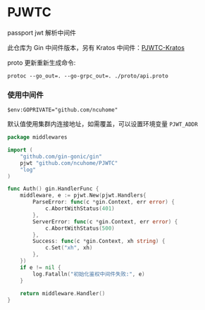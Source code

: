 # PJWTC

passport jwt 解析中间件

此仓库为 Gin 中间件版本，另有 Kratos 中间件：[PJWTC-Kratos](https://github.com/ncuhome/PJWTC-Kratos)

proto 更新重新生成命令:

```shell
protoc --go_out=. --go-grpc_out=. ./proto/api.proto
```

### 使用中间件

`$env:GOPRIVATE="github.com/ncuhome"`

默认值使用集群内连接地址，如需覆盖，可以设置环境变量 `PJWT_ADDR`

```go
package middlewares

import (
    "github.com/gin-gonic/gin"
    pjwt "github.com/ncuhome/PJWTC"
	"log"
)

func Auth() gin.HandlerFunc {
	middleware, e := pjwt.New(pjwt.Handlers{
		ParseError: func(c *gin.Context, err error) {
			c.AbortWithStatus(401)
		},
		ServerError: func(c *gin.Context, err error) {
			c.AbortWithStatus(500)
		},
		Success: func(c *gin.Context, xh string) {
			c.Set("xh", xh)
		},
	})
	if e != nil {
		log.Fatalln("初始化鉴权中间件失败:", e)
	}
	
	return middleware.Handler()
}

```